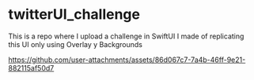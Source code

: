 # twitterUI_challenge
This is a repo where I upload a challenge in SwiftUI I made of replicating this UI only using Overlay y Backgrounds

https://github.com/user-attachments/assets/86d067c7-7a4b-46ff-9e21-882115af50d7


